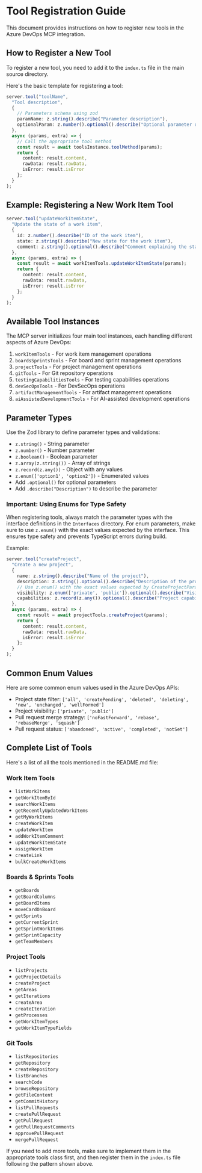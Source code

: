 # Tool Registration Guide

This document provides instructions on how to register new tools in the Azure DevOps MCP integration.

## How to Register a New Tool

To register a new tool, you need to add it to the `index.ts` file in the main source directory. 

Here's the basic template for registering a tool:

```typescript
server.tool("toolName", 
  "Tool description",
  {
    // Parameters schema using zod
    paramName: z.string().describe("Parameter description"),
    optionalParam: z.number().optional().describe("Optional parameter description")
  },
  async (params, extra) => {
    // Call the appropriate tool method
    const result = await toolsInstance.toolMethod(params);
    return {
      content: result.content,
      rawData: result.rawData,
      isError: result.isError
    };
  }
);
```

## Example: Registering a New Work Item Tool

```typescript
server.tool("updateWorkItemState", 
  "Update the state of a work item",
  {
    id: z.number().describe("ID of the work item"),
    state: z.string().describe("New state for the work item"),
    comment: z.string().optional().describe("Comment explaining the state change")
  },
  async (params, extra) => {
    const result = await workItemTools.updateWorkItemState(params);
    return {
      content: result.content,
      rawData: result.rawData,
      isError: result.isError
    };
  }
);
```

## Available Tool Instances

The MCP server initializes four main tool instances, each handling different aspects of Azure DevOps:

1. `workItemTools` - For work item management operations
2. `boardsSprintsTools` - For board and sprint management operations
3. `projectTools` - For project management operations
4. `gitTools` - For Git repository operations
5. `testingCapabilitiesTools` - For testing capabilities operations
6. `devSecOpsTools` - For DevSecOps operations
7. `artifactManagementTools` - For artifact management operations
8. `aiAssistedDevelopmentTools` - For AI-assisted development operations

## Parameter Types

Use the Zod library to define parameter types and validations:

- `z.string()` - String parameter
- `z.number()` - Number parameter
- `z.boolean()` - Boolean parameter
- `z.array(z.string())` - Array of strings
- `z.record(z.any())` - Object with any values
- `z.enum(['option1', 'option2'])` - Enumerated values
- Add `.optional()` for optional parameters
- Add `.describe("Description")` to describe the parameter

### Important: Using Enums for Type Safety

When registering tools, always match the parameter types with the interface definitions in the `Interfaces` directory. For enum parameters, make sure to use `z.enum()` with the exact values expected by the interface. This ensures type safety and prevents TypeScript errors during build.

Example:

```typescript
server.tool("createProject", 
  "Create a new project",
  {
    name: z.string().describe("Name of the project"),
    description: z.string().optional().describe("Description of the project"),
    // Use z.enum() with the exact values expected by CreateProjectParams
    visibility: z.enum(['private', 'public']).optional().describe("Visibility of the project"),
    capabilities: z.record(z.any()).optional().describe("Project capabilities")
  },
  async (params, extra) => {
    const result = await projectTools.createProject(params);
    return {
      content: result.content,
      rawData: result.rawData,
      isError: result.isError
    };
  }
);
```

## Common Enum Values

Here are some common enum values used in the Azure DevOps APIs:

- Project state filter: `['all', 'createPending', 'deleted', 'deleting', 'new', 'unchanged', 'wellFormed']`
- Project visibility: `['private', 'public']`
- Pull request merge strategy: `['noFastForward', 'rebase', 'rebaseMerge', 'squash']`
- Pull request status: `['abandoned', 'active', 'completed', 'notSet']`

## Complete List of Tools

Here's a list of all the tools mentioned in the README.md file:

### Work Item Tools
- `listWorkItems`
- `getWorkItemById`
- `searchWorkItems`
- `getRecentlyUpdatedWorkItems`
- `getMyWorkItems`
- `createWorkItem`
- `updateWorkItem`
- `addWorkItemComment`
- `updateWorkItemState`
- `assignWorkItem`
- `createLink`
- `bulkCreateWorkItems`

### Boards & Sprints Tools
- `getBoards`
- `getBoardColumns`
- `getBoardItems`
- `moveCardOnBoard`
- `getSprints`
- `getCurrentSprint`
- `getSprintWorkItems`
- `getSprintCapacity`
- `getTeamMembers`

### Project Tools
- `listProjects`
- `getProjectDetails`
- `createProject`
- `getAreas`
- `getIterations`
- `createArea`
- `createIteration`
- `getProcesses`
- `getWorkItemTypes`
- `getWorkItemTypeFields`

### Git Tools
- `listRepositories`
- `getRepository`
- `createRepository`
- `listBranches`
- `searchCode`
- `browseRepository`
- `getFileContent`
- `getCommitHistory`
- `listPullRequests`
- `createPullRequest`
- `getPullRequest`
- `getPullRequestComments`
- `approvePullRequest`
- `mergePullRequest`

If you need to add more tools, make sure to implement them in the appropriate tools class first, and then register them in the `index.ts` file following the pattern shown above. 